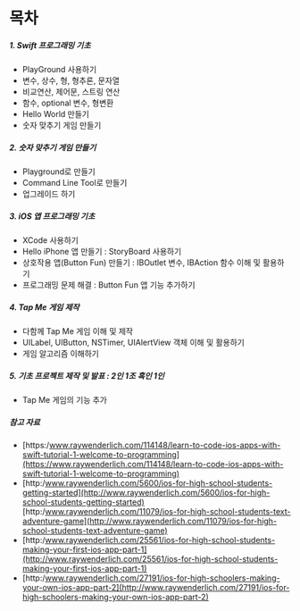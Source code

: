 # 목차

##### 1. Swift 프로그래밍 기초

* PlayGround 사용하기
* 변수, 상수, 형, 형추론, 문자열
* 비교연산, 제어문, 스트링 연산
* 함수, optional 변수, 형변환
* Hello World 만들기
* 숫자 맞추기 게임 만들기

##### 2. 숫자 맞추기 게임 만들기
* Playground로 만들기
* Command Line Tool로 만들기
* 업그레이드 하기

##### 3. iOS 앱 프로그래밍 기초

* XCode 사용하기
* Hello iPhone 앱 만들기 : StoryBoard 사용하기
* 상호작용 앱\(Button Fun\) 만들기 : IBOutlet 변수, IBAction 함수 이해 및 활용하기
* 프로그래밍 문제 해결 : Button Fun 앱 기능 추가하기

##### 4. Tap Me 게임 제작

* 다함께 Tap Me 게임 이해 및 제작
* UILabel, UIButton, NSTimer, UIAlertView 객체 이해 및 활용하기
* 게임 알고리즘 이해하기

##### 5. 기초 프로젝트 제작 및 발표 : 2인 1조 혹인 1인

* Tap Me 게임의 기능 추가

##### 참고 자료

* [https:/www.raywenderlich.com/114148/learn-to-code-ios-apps-with-swift-tutorial-1-welcome-to-programming](https://www.raywenderlich.com/114148/learn-to-code-ios-apps-with-swift-tutorial-1-welcome-to-programming)
* [http:/www.raywenderlich.com/5600/ios-for-high-school-students-getting-started](http://www.raywenderlich.com/5600/ios-for-high-school-students-getting-started)
  [http:/www.raywenderlich.com/11079/ios-for-high-school-students-text-adventure-game](http://www.raywenderlich.com/11079/ios-for-high-school-students-text-adventure-game)
* [http:/www.raywenderlich.com/25561/ios-for-high-school-students-making-your-first-ios-app-part-1](http://www.raywenderlich.com/25561/ios-for-high-school-students-making-your-first-ios-app-part-1)
* [http:/www.raywenderlich.com/27191/ios-for-high-schoolers-making-your-own-ios-app-part-2](http://www.raywenderlich.com/27191/ios-for-high-schoolers-making-your-own-ios-app-part-2)

